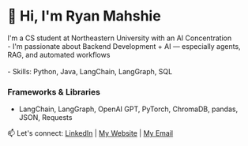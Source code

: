 # 👋 Hi, I'm Ryan Mahshie

I'm a CS student at Northeastern University with an AI Concentration 
<br>- I'm passionate about Backend Development + AI — especially agents, RAG, and automated workflows   
<br>- Skills: Python, Java, LangChain, LangGraph, SQL

### Frameworks & Libraries
- LangChain, LangGraph, OpenAI GPT, PyTorch, ChromaDB, pandas, JSON, Requests

📫 Let's connect: [LinkedIn](https://www.linkedin.com/in/ryanmahshie/) | [My Website](https://ryan-mahshie.xyz) | [My Email](mailto:ryan@mahshie.net)
